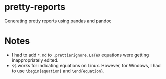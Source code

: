 # pretty-reports
Generating pretty reports using pandas and pandoc

# Notes

*  I had to add `*.md` to `.prettierignore`.  `LaTeX` equations were getting inappropriately edited.  
*  `$$` works for indicating equations on Linux.  However, for Windows, I had to use `\begin{equation}` and `\end{equation}`.  
